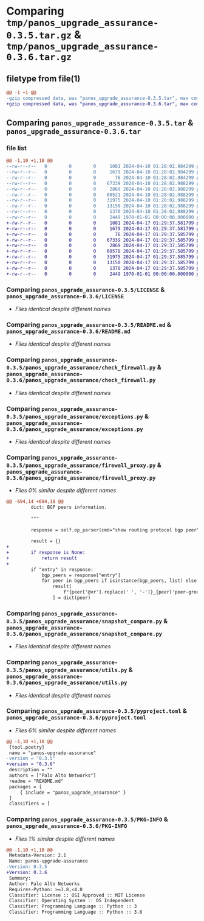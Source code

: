 # Comparing `tmp/panos_upgrade_assurance-0.3.5.tar.gz` & `tmp/panos_upgrade_assurance-0.3.6.tar.gz`

## filetype from file(1)

```diff
@@ -1 +1 @@
-gzip compressed data, was "panos_upgrade_assurance-0.3.5.tar", max compression
+gzip compressed data, was "panos_upgrade_assurance-0.3.6.tar", max compression
```

## Comparing `panos_upgrade_assurance-0.3.5.tar` & `panos_upgrade_assurance-0.3.6.tar`

### file list

```diff
@@ -1,10 +1,10 @@
--rw-r--r--   0        0        0     1081 2024-04-10 01:28:02.984299 panos_upgrade_assurance-0.3.5/LICENSE
--rw-r--r--   0        0        0     1679 2024-04-10 01:28:02.984299 panos_upgrade_assurance-0.3.5/README.md
--rw-r--r--   0        0        0       76 2024-04-10 01:28:02.984299 panos_upgrade_assurance-0.3.5/panos_upgrade_assurance/__init__.py
--rw-r--r--   0        0        0    67339 2024-04-10 01:28:02.988299 panos_upgrade_assurance-0.3.5/panos_upgrade_assurance/check_firewall.py
--rw-r--r--   0        0        0     2869 2024-04-10 01:28:02.988299 panos_upgrade_assurance-0.3.5/panos_upgrade_assurance/exceptions.py
--rw-r--r--   0        0        0    60521 2024-04-10 01:28:02.988299 panos_upgrade_assurance-0.3.5/panos_upgrade_assurance/firewall_proxy.py
--rw-r--r--   0        0        0    31975 2024-04-10 01:28:02.988299 panos_upgrade_assurance-0.3.5/panos_upgrade_assurance/snapshot_compare.py
--rw-r--r--   0        0        0    13150 2024-04-10 01:28:02.988299 panos_upgrade_assurance-0.3.5/panos_upgrade_assurance/utils.py
--rw-r--r--   0        0        0     1370 2024-04-10 01:28:02.988299 panos_upgrade_assurance-0.3.5/pyproject.toml
--rw-r--r--   0        0        0     2449 1970-01-01 00:00:00.000000 panos_upgrade_assurance-0.3.5/PKG-INFO
+-rw-r--r--   0        0        0     1081 2024-04-17 01:29:37.581799 panos_upgrade_assurance-0.3.6/LICENSE
+-rw-r--r--   0        0        0     1679 2024-04-17 01:29:37.581799 panos_upgrade_assurance-0.3.6/README.md
+-rw-r--r--   0        0        0       76 2024-04-17 01:29:37.585799 panos_upgrade_assurance-0.3.6/panos_upgrade_assurance/__init__.py
+-rw-r--r--   0        0        0    67339 2024-04-17 01:29:37.585799 panos_upgrade_assurance-0.3.6/panos_upgrade_assurance/check_firewall.py
+-rw-r--r--   0        0        0     2869 2024-04-17 01:29:37.585799 panos_upgrade_assurance-0.3.6/panos_upgrade_assurance/exceptions.py
+-rw-r--r--   0        0        0    60578 2024-04-17 01:29:37.585799 panos_upgrade_assurance-0.3.6/panos_upgrade_assurance/firewall_proxy.py
+-rw-r--r--   0        0        0    31975 2024-04-17 01:29:37.585799 panos_upgrade_assurance-0.3.6/panos_upgrade_assurance/snapshot_compare.py
+-rw-r--r--   0        0        0    13150 2024-04-17 01:29:37.585799 panos_upgrade_assurance-0.3.6/panos_upgrade_assurance/utils.py
+-rw-r--r--   0        0        0     1370 2024-04-17 01:29:37.585799 panos_upgrade_assurance-0.3.6/pyproject.toml
+-rw-r--r--   0        0        0     2449 1970-01-01 00:00:00.000000 panos_upgrade_assurance-0.3.6/PKG-INFO
```

### Comparing `panos_upgrade_assurance-0.3.5/LICENSE` & `panos_upgrade_assurance-0.3.6/LICENSE`

 * *Files identical despite different names*

### Comparing `panos_upgrade_assurance-0.3.5/README.md` & `panos_upgrade_assurance-0.3.6/README.md`

 * *Files identical despite different names*

### Comparing `panos_upgrade_assurance-0.3.5/panos_upgrade_assurance/check_firewall.py` & `panos_upgrade_assurance-0.3.6/panos_upgrade_assurance/check_firewall.py`

 * *Files identical despite different names*

### Comparing `panos_upgrade_assurance-0.3.5/panos_upgrade_assurance/exceptions.py` & `panos_upgrade_assurance-0.3.6/panos_upgrade_assurance/exceptions.py`

 * *Files identical despite different names*

### Comparing `panos_upgrade_assurance-0.3.5/panos_upgrade_assurance/firewall_proxy.py` & `panos_upgrade_assurance-0.3.6/panos_upgrade_assurance/firewall_proxy.py`

 * *Files 0% similar despite different names*

```diff
@@ -694,14 +694,18 @@
         dict: BGP peers information.
 
         """
 
         response = self.op_parser(cmd="show routing protocol bgp peer")
 
         result = {}
+
+        if response is None:
+            return result
+
         if "entry" in response:
             bgp_peers = response["entry"]
             for peer in bgp_peers if isinstance(bgp_peers, list) else [bgp_peers]:
                 result[
                     f"{peer['@vr'].replace(' ', '-')}_{peer['peer-group'].replace(' ', '-')}_{peer['@peer'].replace(' ', '-')}"
                 ] = dict(peer)
```

### Comparing `panos_upgrade_assurance-0.3.5/panos_upgrade_assurance/snapshot_compare.py` & `panos_upgrade_assurance-0.3.6/panos_upgrade_assurance/snapshot_compare.py`

 * *Files identical despite different names*

### Comparing `panos_upgrade_assurance-0.3.5/panos_upgrade_assurance/utils.py` & `panos_upgrade_assurance-0.3.6/panos_upgrade_assurance/utils.py`

 * *Files identical despite different names*

### Comparing `panos_upgrade_assurance-0.3.5/pyproject.toml` & `panos_upgrade_assurance-0.3.6/pyproject.toml`

 * *Files 6% similar despite different names*

```diff
@@ -1,10 +1,10 @@
 [tool.poetry]
 name = "panos-upgrade-assurance"
-version = "0.3.5"
+version = "0.3.6"
 description = ""
 authors = ["Palo Alto Networks"]
 readme = "README.md"
 packages = [
     { include = "panos_upgrade_assurance" }
 ]
 classifiers = [
```

### Comparing `panos_upgrade_assurance-0.3.5/PKG-INFO` & `panos_upgrade_assurance-0.3.6/PKG-INFO`

 * *Files 1% similar despite different names*

```diff
@@ -1,10 +1,10 @@
 Metadata-Version: 2.1
 Name: panos-upgrade-assurance
-Version: 0.3.5
+Version: 0.3.6
 Summary: 
 Author: Palo Alto Networks
 Requires-Python: >=3.8,<4.0
 Classifier: License :: OSI Approved :: MIT License
 Classifier: Operating System :: OS Independent
 Classifier: Programming Language :: Python :: 3
 Classifier: Programming Language :: Python :: 3.8
```

